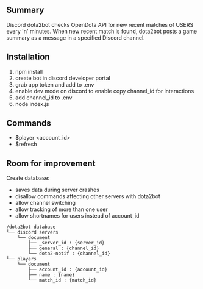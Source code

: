 ## Summary
Discord dota2bot checks OpenDota API for new recent matches of USERS every 'n' minutes. When new recent match is found, dota2bot posts a game summary as a message in a specified Discord channel. 

## Installation
1. npm install
2. create bot in discord developer portal
3. grab app token and add to .env
4. enable dev mode on discord to enable copy channel_id for interactions
5. add channel_id to .env
6. node index.js

## Commands
* $player <account_id>
* $refresh

## Room for improvement
Create database:
* saves data during server crashes
* disallow commands affecting other servers with dota2bot
* allow channel switching
* allow tracking of more than one user
* allow shortnames for users instead of account_id

```
/dota2bot database
└── discord servers
    └── document
        ├── _server_id : {server_id}
        ├── general : {channel_id}
        └── dota2-notif : {channel_id}
└── players
    └── document
        ├── account_id : {account_id}
        ├── name : {name}
        └── match_id : {match_id}
```
